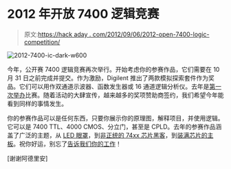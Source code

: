 # 2012 年开放 7400 逻辑竞赛

> 原文:[https://hack aday . com/2012/09/06/2012-open-7400-logic-competition/](https://hackaday.com/2012/09/06/2012-open-7400-logic-competition/)

![](../Images/7510a8c9f7f5b82854b4f8c17bd204d6.png "2012-7400-ic-dark-w600")

今年，公开赛 7400 逻辑竞赛再次举行。开始考虑你的参赛作品，它们需要在 10 月 31 日之前完成并提交。作为激励，Digilent 推出了两款模拟探索套件作为奖品。它们可以用作双通道示波器、函数发生器或 16 通道逻辑分析仪。去年是[第一次举办](http://hackaday.com/2011/09/02/get-out-the-graph-paper-get-started-on-the-new-discrete-logic-contest/)比赛。随着活动的大肆宣传，越来越多的奖项赞助商签约，我们希望今年能看到同样的事情发生。

你的参赛作品可以是任何东西，只要你展示你的原理图，解释项目，并使用逻辑。它可以是 7400 TTL、4000 CMOS、分立门，甚至是 CPLD。去年的参赛作品涵盖了广泛的主题，从 [LED 眼罩](http://hackaday.com/2011/10/23/toy-car-fitted-with-lights-and-sirens-is-a-childrens-delight/)，到[非正统的 74xx 芯片黑客](http://hackaday.com/2011/10/21/illogical-voltage-double-uses-logic/)，到[装满芯片的主板](http://hackaday.com/2011/10/06/a-masochistic-video-card/)。祝你好运，别忘了[告诉我们你的工作](http://hackaday.com/contact-hack-a-day/)！

[谢谢阿德里安]
